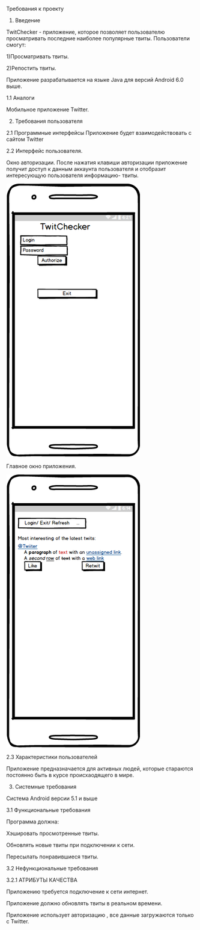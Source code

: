 Требования к проекту
1. Введение

TwitChecker - приложение, которое позволяет пользователю просматривать последние наиболее популярные твиты.
Пользователи смогут:

1)Просматривать твиты.

2)Репостить твиты.

Приложение разрабатывается на языке Java для версий Android 6.0  выше.

1.1 Аналоги

Мобильное приложение Twitter.

2. Требования пользователя

2.1 Программные интерфейсы
Приложение будет взаимодействовать с сайтом Twitter

2.2 Интерфейс пользователя.

Окно авторизации.
После нажатия клавиши авторизации приложение получит доступ к данным аккаунта пользователя и отобразит интересующую пользователя информацию- твиты.

![](https://github.com/VladislavMarkovskiy630501/TwitChecker/blob/master/Mocups/New%20Mockup%202_2.png)

Главное окно приложения.

![](https://github.com/VladislavMarkovskiy630501/TwitChecker/blob/master/Mocups/New%20Mockup%202.png)

2.3 Характеристики пользователей

Приложение предназначается для активных людей, которые стараются постоянно быть в курсе происхаодящего в мире.

3. Системные требования

Система Android версии 5.1 и выше

3.1 Функциональные требования

Программа должна:

Хэшировать просмотренные твиты.

Обновлять новые твиты при подключении к сети.

Пересылать понравившиеся твиты.


3.2 Нефункциональные требования

3.2.1 АТРИБУТЫ КАЧЕСТВА

Приложению требуется подключение к сети интернет.

Приложение должно обновлять твиты в реальном времени.

Приложение использует авторизацию , все данные загружаются только с Twitter.

